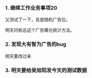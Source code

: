 ### 1. 继续工作业务事项20
又测试了一下，且是随机广告位。

明天问帆总这个广告曝光统计方法。
### 2. 发现大有智为广告的bug
明天要改过来
### 3. 明天要给吴旭阳发今天的测试数据